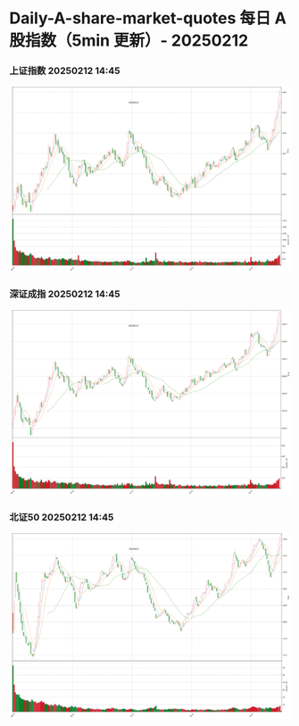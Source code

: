 
# Daily-A-share-market-quotes 每日 A 股指数（5min 更新）- 20250212

### 上证指数 20250212 14:45
![](./fig/2025/2/20250212-sh000001.png)

### 深证成指 20250212 14:45
![](./fig/2025/2/20250212-sz399001.png)

### 北证50 20250212 14:45
![](./fig/2025/2/20250212-bj899050.png)
